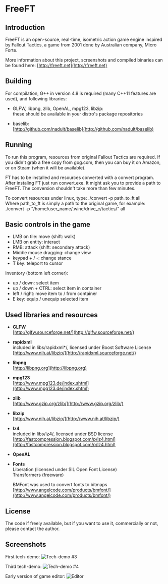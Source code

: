 # FreeFT




## Introduction
FreeFT is an open-source, real-time, isometric action game engine
inspired by Fallout Tactics, a game from 2001 done by Australian company,
Micro Forte.
 
More information about this project, screenshots and compiled binaries can be found here:
[http://freeft.net](http://freeft.net)


## Building
For compilation, G++ in version 4.8 is required (many C++11 features are
used), and following libraries:

* GLFW, libpng, zlib, OpenAL, mpg123, libzip:  
	these should be available in your distro's package repositories

* baselib:  
	[http://github.com/nadult/baselib](http://github.com/nadult/baselib)

## Running
To run this program, resources from original Fallout Tactics are required.
If you didn't grab a free copy from gog.com, then you can buy it on Amazon,
or on Steam (when it will be available).

FT has to be installed and resources converted with a convert program.
After instaling FT just run convert.exe. It might ask you to provide a
path to FreeFT. The conversion shouldn't take more than few minutes.  

To convert resources under linux, type:
./convert -p path\_to\_ft all  
Where path\_to\_ft is simply a path to the original game, for example:  
./convert -p "/home/user_name/.wine/drive_c/tactics/" all

## Basic controls in the game

* LMB on tile: move (shift: walk)
* LMB on entity: interact
* RMB: attack (shift: secondary attack)
* Middle mouse dragging: change view
* keypad + / -: change stance
* T key: teleport to cursor

Inventory (bottom left corner):

* up / down: select item
* up / down + CTRL: select item in container
* left / right: move item to / from container
* E key: equip / unequip selected item

## Used libraries and resources
* **GLFW**  
	[http://glfw.sourceforge.net/](http://glfw.sourceforge.net/)

* **rapidxml**  
	included in libs/rapidxml*/, licensed under Boost Software License  
	[http://www.nih.at/libzip/](http://rapidxml.sourceforge.net/)

* **libpng**  
	[http://libpng.org](http://libpng.org)

* **mpg123**  
	[http://www.mpg123.de/index.shtml](http://www.mpg123.de/index.shtml)

* **zlib**  
	[http://www.gzip.org/zlib/](http://www.gzip.org/zlib/)

* **libzip**  
	[http://www.nih.at/libzip/](http://www.nih.at/libzip/)

* **lz4**  
	included in libs/lz4/, licensed under BSD license  
	[http://fastcompression.blogspot.com/p/lz4.html](http://fastcompression.blogspot.com/p/lz4.html)

* **OpenAL**

* **Fonts**  
  Liberation (licensed under SIL Open Font License)  
  Transformers (freeware)  

  BMFont was used to convert fonts to bitmaps  
  [http://www.angelcode.com/products/bmfont/](http://www.angelcode.com/products/bmfont/)


## License

The code if freely available, but if you want to use it, commercially or not, please
contact the author.


## Screenshots

First tech-demo:
![](http://freeft.pl/wp-content/uploads/2014/04/techdemo3a.jpg "Tech-demo #3")

Third tech-demo:
![](http://freeft.pl/wp-content/uploads/2014/07/techdemo4a.jpg "Tech-demo #4")

Early version of game editor:
![](http://freeft.pl/wp-content/uploads/2014/03/techdemo1c.jpg "Editor")


